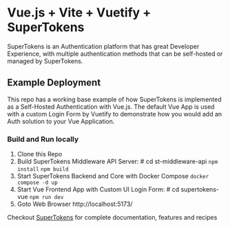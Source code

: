 # Vue.js  + Vite + Vuetify + SuperTokens
SuperTokens is an Authentication platform that has great Developer Experience,
with multiple authentication methods that can be self-hosted or managed by SuperTokens.

## Example Deployment
This repo has a working base example of how SuperTokens is implemented as a Self-Hosted Authentication with Vue.js.  The default Vue App is used with a custom Login Form by Vuetify to demonstrate how you would add an Auth solution to your Vue Application. 

### Build and Run locally
1. Clone this Repo
2. Build SuperTokens Middleware API Server: # cd st-middleware-api
    ``` npm install ```
    ``` npm build ```
3. Start SuperTokens Backend and Core with Docker Compose
    ``` docker compose -d up ```
4. Start Vue Frontend App with Custom UI Login Form: # cd supertokens-vue
    ``` npm run dev ```
5. Goto Web Browser http://localhost:5173/

Checkout [SuperTokens](https://supertokens.com/) for complete documentation, features and recipes
